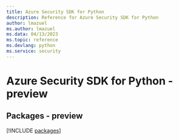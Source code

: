 ```yaml
---
title: Azure Security SDK for Python
description: Reference for Azure Security SDK for Python
author: lmazuel
ms.author: lmazuel
ms.data: 04/13/2023
ms.topic: reference
ms.devlang: python
ms.service: security
---
```

# Azure Security SDK for Python - preview
## Packages - preview
[!INCLUDE [packages](security-index.md)]